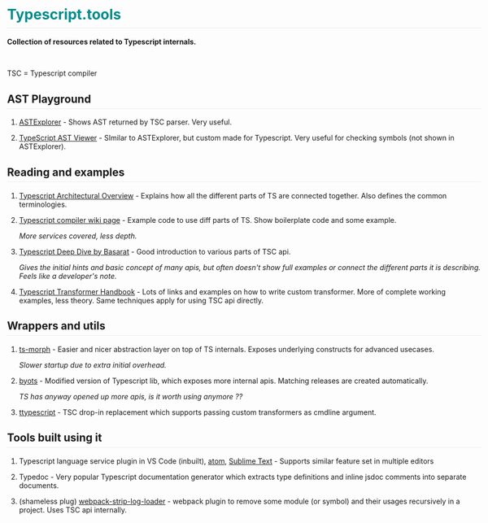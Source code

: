 # Typescript.tools

**Collection of resources related to Typescript internals.**

<br/>

TSC = Typescript compiler

## AST Playground

1. [ASTExplorer](https://astexplorer.net/#/gist/84d8957b9cf1e9e9f0cdda496755c52e/latest) - Shows AST returned by TSC parser. Very useful.

2. [TypeScript AST Viewer](https://ts-ast-viewer.com) - SImilar to ASTExplorer, but custom made for Typescript. Very useful for checking symbols (not shown in ASTExplorer).

## Reading and examples

1. [Typescript Architectural Overview](https://github.com/microsoft/TypeScript/wiki/Architectural-Overview) - Explains how all the different parts of TS are connected together. Also defines the common terminologies.

2. [Typescript compiler wiki page](https://github.com/microsoft/TypeScript/wiki/Using-the-Compiler-API) - Example code to use diff parts of TS. Show boilerplate code and some example.

   _More services covered, less depth._

3. [Typescript Deep Dive by Basarat](https://basarat.gitbook.io/typescript/overview) - Good introduction to various parts of TSC api.

   _Gives the initial hints and basic concept of many apis, but often doesn't show full examples or connect the different parts it is describing. Feels like a developer's note._

4. [Typescript Transformer Handbook](https://github.com/madou/typescript-transformer-handbook) - Lots of links and examples on how to write custom transformer. More of complete working examples, less theory. Same techniques apply for using TSC api directly.

## Wrappers and utils

1. [ts-morph](https://github.com/dsherret/ts-morph) - Easier and nicer abstraction layer on top of TS internals. Exposes underlying constructs for advanced usecases.

   _Slower startup due to extra initial overhead._

2. [byots](https://github.com/basarat/byots) - Modified version of Typescript lib, which exposes more internal apis. Matching releases are created automatically.

   _TS has anyway opened up more apis, is it worth using anymore ??_

3. [ttypescript](https://github.com/cevek/ttypescript) - TSC drop-in replacement which supports passing custom transformers as cmdline argument.

## Tools built using it

1. Typescript language service plugin in VS Code (inbuilt), [atom](https://github.com/TypeStrong/atom-typescript), [Sublime Text](https://github.com/Microsoft/TypeScript-Sublime-Plugin) - Supports similar feature set in multiple editors

2. Typedoc - Very popular Typescript documentation generator which extracts type definitions and inline jsdoc comments into separate documents.

3. (shameless plug) [webpack-strip-log-loader](https://github.com/bendtherules/webpack-strip-log-loader) - webpack plugin to remove some module (or symbol) and their usages recursively in a project. Uses TSC api internally.

<meta name="viewport" content="width=device-width, initial-scale=1.0" />
<link rel="stylesheet" href="https://stackpath.bootstrapcdn.com/bootstrap/4.4.1/css/bootstrap.min.css" integrity="sha384-Vkoo8x4CGsO3+Hhxv8T/Q5PaXtkKtu6ug5TOeNV6gBiFeWPGFN9MuhOf23Q9Ifjh" crossorigin="anonymous">
<style type="text/css" media="screen">
  body {
      padding: 1em;
      max-width: 960px;
      margin: auto;
  }
  body>h1 {
      color: darkcyan;
  }
  h1, h2 {
  padding-bottom: .3em;
  border-bottom: 1px solid #eaecef;
  }
</style>
